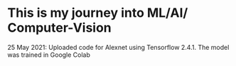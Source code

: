 # This is my journey into ML/AI/ Computer-Vision

25 May 2021: Uploaded code for Alexnet using Tensorflow 2.4.1. The model was trained in Google Colab
